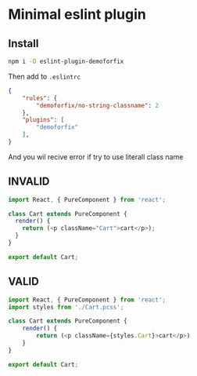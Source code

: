# Minimal eslint plugin

## Install

```bash
npm i -D eslint-plugin-demoforfix
```

Then add to `.eslintrc`

```json
{
    "rules": {
        "demoforfix/no-string-classname": 2
    },
    "plugins": [
        "demoforfix"
    ],
}
```
And you wil recive error if try to use literall class name

## INVALID

```javascript
import React, { PureComponent } from 'react';

class Cart extends PureComponent {
  render() {
    return (<p className="Cart">cart</p>);
  }
}

export default Cart;

```

## VALID

```javascript
import React, { PureComponent } from 'react';
import styles from './Cart.pcss';

class Cart extends PureComponent {
    render() {
        return (<p className={styles.Cart}>cart</p>)
    }
}

export default Cart;
```